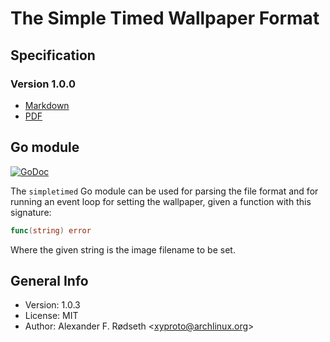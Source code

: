 # The Simple Timed Wallpaper Format

## Specification

### Version 1.0.0

* [Markdown](https://github.com/xyproto/simpletimed/blob/master/stw-1.0.0.md)
* [PDF](https://github.com/xyproto/simpletimed/raw/master/stw-1.0.0.pdf)

## Go module

[![GoDoc](https://godoc.org/github.com/xyproto/simpletimed?status.svg)](https://godoc.org/github.com/xyproto/simpletimed)

The `simpletimed` Go module can be used for parsing the file format and for running an event loop for setting the wallpaper, given a function with this signature:

```go
func(string) error
```

Where the given string is the image filename to be set.

## General Info

* Version: 1.0.3
* License: MIT
* Author: Alexander F. Rødseth &lt;xyproto@archlinux.org&gt;
